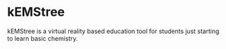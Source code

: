 # kEMStree

kEMStree is a virtual reality based education tool for students just starting to learn basic chemistry.  
